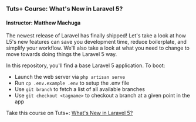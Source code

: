 ### Tuts+ Course: What's New in Laravel 5?

#### Instructor: Matthew Machuga

The newest release of Laravel has finally shipped!  Let's take a look at how L5's new features can save you development time, reduce boilerplate, and simplify your workflow.  We'll also take a look at what you need to change to move towards doing things the Laravel 5 way.

In this repository, you'll find a base Laravel 5 application.  To boot:

- Launch the web server via `php artisan serve`
- Run `cp .env.example .env` to setup the .env file
- Use `git branch` to fetch a list of all available branches
- Use `git checkout <tagname>` to checkout a branch at a given point in the app

Take this course on Tuts+: [What's New in Laravel 5?](https://code.tutsplus.com/courses/whats-new-in-laravel-5)

